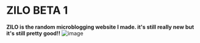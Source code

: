 # ZILO BETA 1


**ZILO is the random microblogging website I made. it's still really new but it's still pretty good!!**
![image](https://github.com/user-attachments/assets/5b0e6f1c-3ec9-4309-a285-6176e9efbec3)
